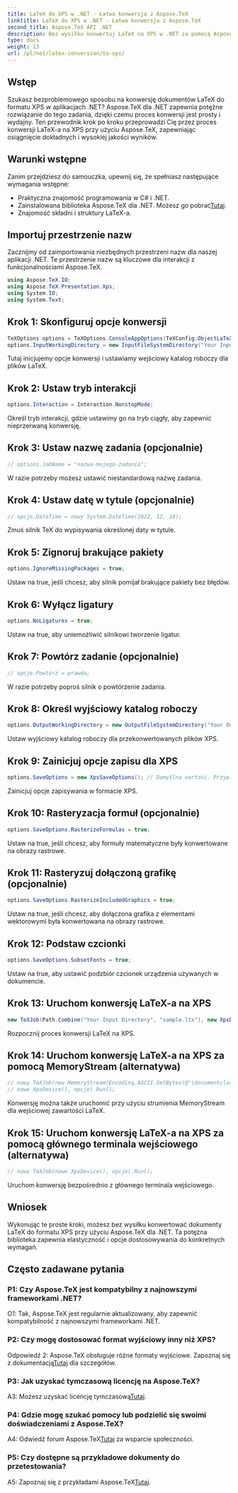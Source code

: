 ```yaml
---
title: LaTeX do XPS w .NET - Łatwa konwersja z Aspose.TeX
linktitle: LaTeX do XPS w .NET - Łatwa konwersja z Aspose.TeX
second_title: Aspose.TeX API .NET
description: Bez wysiłku konwertuj LaTeX na XPS w .NET za pomocą Aspose.TeX. Wysoka jakość, możliwość dostosowania i wydajność.
type: docs
weight: 13
url: /pl/net/latex-conversion/to-xps/
---
```

## Wstęp

Szukasz bezproblemowego sposobu na konwersję dokumentów LaTeX do formatu XPS w aplikacjach .NET? Aspose.TeX dla .NET zapewnia potężne rozwiązanie do tego zadania, dzięki czemu proces konwersji jest prosty i wydajny. Ten przewodnik krok po kroku przeprowadzi Cię przez proces konwersji LaTeX-a na XPS przy użyciu Aspose.TeX, zapewniając osiągnięcie dokładnych i wysokiej jakości wyników.

## Warunki wstępne

Zanim przejdziesz do samouczka, upewnij się, że spełniasz następujące wymagania wstępne:

- Praktyczna znajomość programowania w C# i .NET.
-  Zainstalowana biblioteka Aspose.TeX dla .NET. Możesz go pobrać[Tutaj](https://releases.aspose.com/tex/net/).
- Znajomość składni i struktury LaTeX-a.

## Importuj przestrzenie nazw

Zacznijmy od zaimportowania niezbędnych przestrzeni nazw dla naszej aplikacji .NET. Te przestrzenie nazw są kluczowe dla interakcji z funkcjonalnościami Aspose.TeX.

```csharp
using Aspose.TeX.IO;
using Aspose.TeX.Presentation.Xps;
using System.IO;
using System.Text;
```

## Krok 1: Skonfiguruj opcje konwersji

```csharp
TeXOptions options = TeXOptions.ConsoleAppOptions(TeXConfig.ObjectLaTeX);
options.InputWorkingDirectory = new InputFileSystemDirectory("Your Input Directory");
```

Tutaj inicjujemy opcje konwersji i ustawiamy wejściowy katalog roboczy dla plików LaTeX.

## Krok 2: Ustaw tryb interakcji

```csharp
options.Interaction = Interaction.NonstopMode;
```

Określ tryb interakcji, gdzie ustawimy go na tryb ciągły, aby zapewnić nieprzerwaną konwersję.

## Krok 3: Ustaw nazwę zadania (opcjonalnie)

```csharp
// options.JobName = "nazwa-mojego-zadania";
```

W razie potrzeby możesz ustawić niestandardową nazwę zadania.

## Krok 4: Ustaw datę w tytule (opcjonalnie)

```csharp
// opcje.DateTime = nowy System.DateTime(2022, 12, 18);
```

Zmuś silnik TeX do wypisywania określonej daty w tytule.

## Krok 5: Zignoruj brakujące pakiety

```csharp
options.IgnoreMissingPackages = true;
```

Ustaw na true, jeśli chcesz, aby silnik pomijał brakujące pakiety bez błędów.

## Krok 6: Wyłącz ligatury

```csharp
options.NoLigatures = true;
```

Ustaw na true, aby uniemożliwić silnikowi tworzenie ligatur.

## Krok 7: Powtórz zadanie (opcjonalnie)

```csharp
// opcje.Powtórz = prawda;
```

W razie potrzeby poproś silnik o powtórzenie zadania.

## Krok 8: Określ wyjściowy katalog roboczy

```csharp
options.OutputWorkingDirectory = new OutputFileSystemDirectory("Your Output Directory");
```

Ustaw wyjściowy katalog roboczy dla przekonwertowanych plików XPS.

## Krok 9: Zainicjuj opcje zapisu dla XPS

```csharp
options.SaveOptions = new XpsSaveOptions(); // Domyślna wartość. Przypisanie arbitralne.
```

Zainicjuj opcje zapisywania w formacie XPS.

## Krok 10: Rasteryzacja formuł (opcjonalnie)

```csharp
options.SaveOptions.RasterizeFormulas = true;
```

Ustaw na true, jeśli chcesz, aby formuły matematyczne były konwertowane na obrazy rastrowe.

## Krok 11: Rasteryzuj dołączoną grafikę (opcjonalnie)

```csharp
options.SaveOptions.RasterizeIncludedGraphics = true;
```

Ustaw na true, jeśli chcesz, aby dołączona grafika z elementami wektorowymi była konwertowana na obrazy rastrowe.

## Krok 12: Podstaw czcionki

```csharp
options.SaveOptions.SubsetFonts = true;
```

Ustaw na true, aby ustawić podzbiór czcionek urządzenia używanych w dokumencie.

## Krok 13: Uruchom konwersję LaTeX-a na XPS

```csharp
new TeXJob(Path.Combine("Your Input Directory", "sample.ltx"), new XpsDevice(), options).Run();
```

Rozpocznij proces konwersji LaTeX na XPS.

## Krok 14: Uruchom konwersję LaTeX-a na XPS za pomocą MemoryStream (alternatywa)

```csharp
// nowy TeXJob(new MemoryStream(Encoding.ASCII.GetBytes(@"\documentclass{article} \begin{document} Witaj, świecie! \end{document}")),
// nowe XpsDevice(), opcje).Run();
```

Konwersję można także uruchomić przy użyciu strumienia MemoryStream dla wejściowej zawartości LaTeX.

## Krok 15: Uruchom konwersję LaTeX-a na XPS za pomocą głównego terminala wejściowego (alternatywa)

```csharp
// nowy TeXJob(nowe XpsDevice(), opcje).Run();
```

Uruchom konwersję bezpośrednio z głównego terminala wejściowego.

## Wniosek

Wykonując te proste kroki, możesz bez wysiłku konwertować dokumenty LaTeX do formatu XPS przy użyciu Aspose.TeX dla .NET. Ta potężna biblioteka zapewnia elastyczność i opcje dostosowywania do konkretnych wymagań.

## Często zadawane pytania

### P1: Czy Aspose.TeX jest kompatybilny z najnowszymi frameworkami .NET?

O1: Tak, Aspose.TeX jest regularnie aktualizowany, aby zapewnić kompatybilność z najnowszymi frameworkami .NET.

### P2: Czy mogę dostosować format wyjściowy inny niż XPS?

 Odpowiedź 2: Aspose.TeX obsługuje różne formaty wyjściowe. Zapoznaj się z dokumentacją[Tutaj](https://reference.aspose.com/tex/net/) dla szczegółów.

### P3: Jak uzyskać tymczasową licencję na Aspose.TeX?

 A3: Możesz uzyskać licencję tymczasową[Tutaj](https://purchase.aspose.com/temporary-license/).

### P4: Gdzie mogę szukać pomocy lub podzielić się swoimi doświadczeniami z Aspose.TeX?

 A4: Odwiedź forum Aspose.TeX[Tutaj](https://forum.aspose.com/c/tex/47) za wsparcie społeczności.

### P5: Czy dostępne są przykładowe dokumenty do przetestowania?

 A5: Zapoznaj się z przykładami Aspose.TeX[Tutaj](https://github.com/aspose-tex/Aspose.TeX-for-.NET).